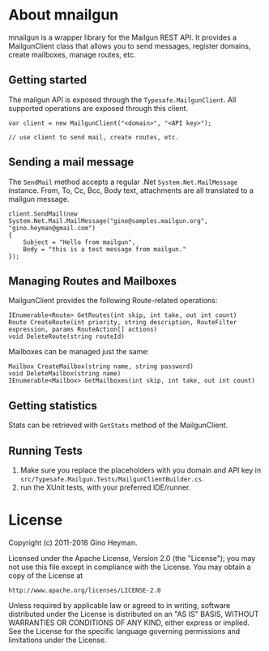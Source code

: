 About mnailgun
==============

mnailgun is a wrapper library for the Mailgun REST API. It provides a MailgunClient class
that allows you to send messages, register domains, create mailboxes, manage routes, etc.

Getting started
---------------

The mailgun API is exposed through the `Typesafe.MailgunClient`. All supported operations are 
exposed through this client.

	var client = new MailgunClient("<domain>", "<API key>");
	
	// use client to send mail, create routes, etc.

Sending a mail message
----------------------

The `SendMail` method accepts a regular .Net `System.Net.MailMessage` instance. From, To, Cc, Bcc, 
Body text, attachments are all translated to a mailgun message.

	client.SendMail(new System.Net.Mail.MailMessage("gino@samples.mailgun.org", "gino.heyman@gmail.com") 
	{
		Subject = "Hello from mailgun",
		Body = "this is a test message from mailgun."
	});

Managing Routes and Mailboxes
-----------------------------

MailgunClient provides the following Route-related operations:

	IEnumerable<Route> GetRoutes(int skip, int take, out int count)
	Route CreateRoute(int priority, string description, RouteFilter expression, params RouteAction[] actions)
	void DeleteRoute(string routeId)

Mailboxes can be managed just the same:

	Mailbox CreateMailbox(string name, string password)
	void DeleteMailbox(string name)
	IEnumerable<Mailbox> GetMailboxes(int skip, int take, out int count)

Getting statistics
------------------

Stats can be retrieved with `GetStats` method of the MailgunClient.

Running Tests
-------------

1. Make sure you replace the placeholders with you domain and API key in `src/Typesafe.Mailgun.Tests/MailgunClientBuilder.cs`.
2. run the XUnit tests, with your preferred IDE/runner.

License
=======

Copyright (c) 2011-2018 Gino Heyman.

Licensed under the Apache License, Version 2.0 (the "License");
you may not use this file except in compliance with the License.
You may obtain a copy of the License at

	http://www.apache.org/licenses/LICENSE-2.0

Unless required by applicable law or agreed to in writing, software
distributed under the License is distributed on an "AS IS" BASIS,
WITHOUT WARRANTIES OR CONDITIONS OF ANY KIND, either express or implied.
See the License for the specific language governing permissions and
limitations under the License.
